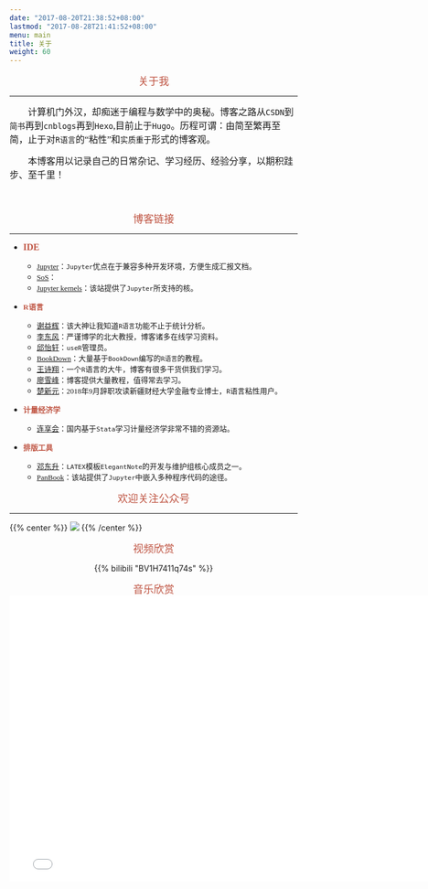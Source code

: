 ```yaml
---
date: "2017-08-20T21:38:52+08:00"
lastmod: "2017-08-28T21:41:52+08:00"
menu: main
title: 关于
weight: 60
---
```

<div align=center> 
<font face="华文行楷" color=#BF5442 size=4>关于我</font>
</div>

------


<font face="华文中宋"  size=3>　　计算机门外汉，却痴迷于编程与数学中的奥秘。博客之路从`CSDN`到`简书`再到`cnblogs`再到`Hexo`,目前止于`Hugo`。历程可谓：由简至繁再至简，止于对`R语言`的“粘性”和`实质重于`形式的博客观。</font>　  

<font face="华文中宋"  size=3>　　本博客用以记录自己的日常杂记、学习经历、经验分享，以期积跬步、至千里！</font>

<font face="华文中宋"  size=3>　　</font>



<div align=center> 
<font face="华文行楷" color=#BF5442 size=4>博客链接</font>
</div>

------
- <font face="华文中宋" color=#BF5442 size=3>**IDE**</font>  
  * <font face="华文中宋"  size=2>[Jupyter](https://www.lianxh.cn/news/1b7c55f899314.html)：`Jupyter`优点在于兼容多种开发环境，方便生成汇报文档。</font>
  * <font face="华文中宋"  size=2>[SoS](https://vatlab.github.io/sos-docs/running.html#content)：</font>
  * <font face="华文中宋"  size=2>[Jupyter kernels](https://github.com/jupyter/jupyter/wiki/Jupyter-kernels)：该站提供了`Jupyter`所支持的核。</font>
  
- <font face="华文中宋" color=#BF5442  size=2>**R语言**</font>  
  * <font face="华文中宋"  size=2>[谢益辉](http://yihui.name/)：该大神让我知道`R语言`功能不止于统计分析。</font>
  * <font face="华文中宋"  size=2>[李东风](http://www.math.pku.edu.cn/teachers/lidf)：严谨博学的北大教授，博客诸多在线学习资料。</font>
  * <font face="华文中宋"  size=2>[邱怡轩](https://yixuan.cos.name/cn/)：`useR`管理员。</font>
  * <font face="华文中宋"  size=2>[BookDown](https://bookdown.org/)：大量基于`BookDown`编写的`R语言`的教程。</font>
  * <font face="华文中宋"  size=2>[王诗翔](https://shixiangwang.github.io/home/)：一个`R`语言的大牛，博客有很多干货供我们学习。</font>
  * <font face="华文中宋"  size=2>[廖雪峰](https://www.liaoxuefeng.com/)：博客提供大量教程，值得常去学习。</font>
  * <font face="华文中宋"  size=2>[楚新元](https://www.liaoxuefeng.com/)：2018年9月辞职攻读新疆财经大学金融专业博士，`R`语言粘性用户。</font>
  
  
- <font face="华文中宋" color=#BF5442 size=2>**计量经济学**</font>  
  * <font face="华文中宋"  size=2>[连享会](https://www.lianxh.cn/news/d4d5cd7220bc7.html)：国内基于`Stata`学习计量经济学非常不错的资源站。</font>


- <font face="华文中宋" color=#BF5442 size=2>**排版工具**</font>  
  * <font face="华文中宋"  size=2>[邓东升](https://ddswhu.me/resource/)：`LATEX`模板`ElegantNote`的开发与维护组核心成员之一。</font>
  * <font face="华文中宋"  size=2>[PanBook](https://github.com/annProg/PanBook)：该站提供了`Jupyter`中嵌入多种程序代码的途径。</font>
  
  







<div align=center> 
<font face="华文行楷" color=#BF5442 size=4>欢迎关注公众号</font>
</div>

------
{{% center %}}
![](https://gitee.com/shao818/Figure/raw/master/null/%E6%88%AA%E5%9B%BE_20203527093554.png)
{{% /center %}}




<div align=center> 
<font face="华文行楷" color=#BF5442 size=4>视频欣赏</font>

{{% bilibili "BV1H7411q74s" %}}




<div align=center> 
<font face="华文行楷" color=#BF5442 size=4>音乐欣赏</font>
<div align=center> 

<iframe frameborder="no" border="0" marginwidth="0" marginheight="0" width=770 height=500 src="//music.163.com/outchain/player?type=0&id=5187397217&auto=1&height=430"></iframe>

